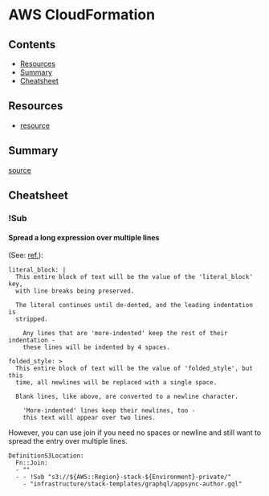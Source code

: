 # AWS CloudFormation

## Contents

- [Resources](#Resources)
- [Summary](#Summary)
- [Cheatsheet](#Cheatsheet)

## Resources

- [resource](https://link)

## Summary

[source](https://link)

## Cheatsheet

### !Sub

#### Spread a long expression over multiple lines

(See: [ref.](
https://learnxinyminutes.com/docs/yaml)):

    literal_block: |
      This entire block of text will be the value of the 'literal_block' key,
      with line breaks being preserved.

      The literal continues until de-dented, and the leading indentation is
      stripped.

        Any lines that are 'more-indented' keep the rest of their indentation -
        these lines will be indented by 4 spaces.

    folded_style: >
      This entire block of text will be the value of 'folded_style', but this
      time, all newlines will be replaced with a single space.

      Blank lines, like above, are converted to a newline character.

        'More-indented' lines keep their newlines, too -
        this text will appear over two lines.

However, you can use join if you need no spaces or newline and still want to
spread the entry over multiple lines.

    DefinitionS3Location:
      Fn::Join:
      - ""
      - - !Sub "s3://${AWS::Region}-stack-${Environment}-private/"
        - "infrastructure/stack-templates/graphql/appsync-author.gql"
